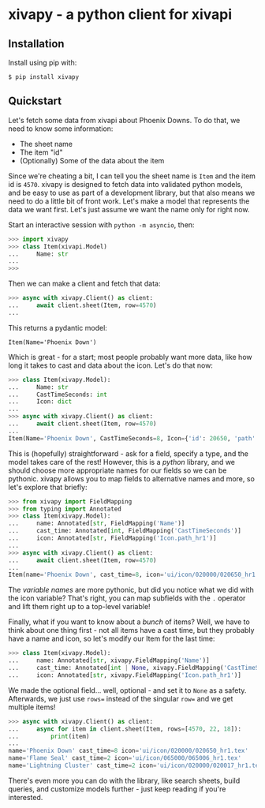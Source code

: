 # xivapy - a python client for xivapi

## Installation

Install using pip with:

```
$ pip install xivapy
```

## Quickstart

Let's fetch some data from xivapi about Phoenix Downs. To do that, we need to know some information:

* The sheet name
* The item "id"
* (Optionally) Some of the data about the item

Since we're cheating a bit, I can tell you the sheet name is `Item` and the item id is `4570`.
xivapy is designed to fetch data into validated python models, and be easy to use as part of a development
library, but that also means we need to do a little bit of front work. Let's make a model that represents the
data we want first. Let's just assume we want the name only for right now.

Start an interactive session with `python -m asyncio`, then:

```python
>>> import xivapy
>>> class Item(xivapi.Model)
...     Name: str
...
>>>
```

Then we can make a client and fetch that data:

```python
>>> async with xivapy.Client() as client:
...     await client.sheet(Item, row=4570)
...
```

This returns a pydantic model:

```
Item(Name='Phoenix Down')
```

Which is great - for a start; most people probably want more data, like how long it takes to cast and data about the icon. Let's do that now:

```python
>>> class Item(xivapy.Model):
...     Name: str
...     CastTimeSeconds: int
...     Icon: dict
...
>>> async with xivapy.Client() as client:
...     await client.sheet(Item, row=4570)
...
Item(Name='Phoenix Down', CastTimeSeconds=8, Icon={'id': 20650, 'path': 'ui/icon/020000/020650.tex', 'path_hr1': 'ui/icon/020000/020650_hr1.tex'})
```

This is (hopefully) straightforward - ask for a field, specify a type, and the model takes care of the rest! However, this is a *python* library, and we should choose more appropriate names for our fields so we can be pythonic. xivapy allows you to map fields to alternative names and more, so let's explore that briefly:

```python
>>> from xivapy import FieldMapping
>>> from typing import Annotated
>>> class Item(xivapy.Model):
...     name: Annotated[str, FieldMapping('Name')]
...     cast_time: Annotated[int, FieldMapping('CastTimeSeconds')]
...     icon: Annotated[str, FieldMapping('Icon.path_hr1')]
...
>>> async with xivapy.Client() as client:
...     await client.sheet(Item, row=4570)
...
Item(name='Phoenix Down', cast_time=8, icon='ui/icon/020000/020650_hr1.tex')
```

The *variable names* are more pythonic, but did you notice what we did with the icon variable? That's right, you can map subfields with the `.` operator and lift them right up to a top-level variable!

Finally, what if you want to know about a *bunch* of items? Well, we have to think about one thing first - not all items have a cast time, but they probably have a name and icon, so let's modify our Item for the last time:

```python
>>> class Item(xivapy.Model):
...     name: Annotated[str, xivapy.FieldMapping('Name')]
...     cast_time: Annotated[int | None, xivapy.FieldMapping('CastTimeSeconds')] = None
...     icon: Annotated[str, xivapy.FieldMapping('Icon.path_hr1')]
```

We made the optional field... well, optional - and set it to `None` as a safety. Afterwards, we just use `rows=` instead of the singular `row=` and we get multiple items!

```python
>>> async with xivapy.Client() as client:
...     async for item in client.sheet(Item, rows=[4570, 22, 18]):
...         print(item)
...
name='Phoenix Down' cast_time=8 icon='ui/icon/020000/020650_hr1.tex'
name='Flame Seal' cast_time=2 icon='ui/icon/065000/065006_hr1.tex'
name='Lightning Cluster' cast_time=2 icon='ui/icon/020000/020017_hr1.tex'
```

There's even more you can do with the library, like search sheets, build queries, and customize models further - just keep reading if you're interested.

